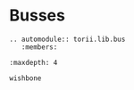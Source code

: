 # Busses

```{eval-rst}
.. automodule:: torii.lib.bus
   :members:
```

```{toctree}
:maxdepth: 4

wishbone
```
